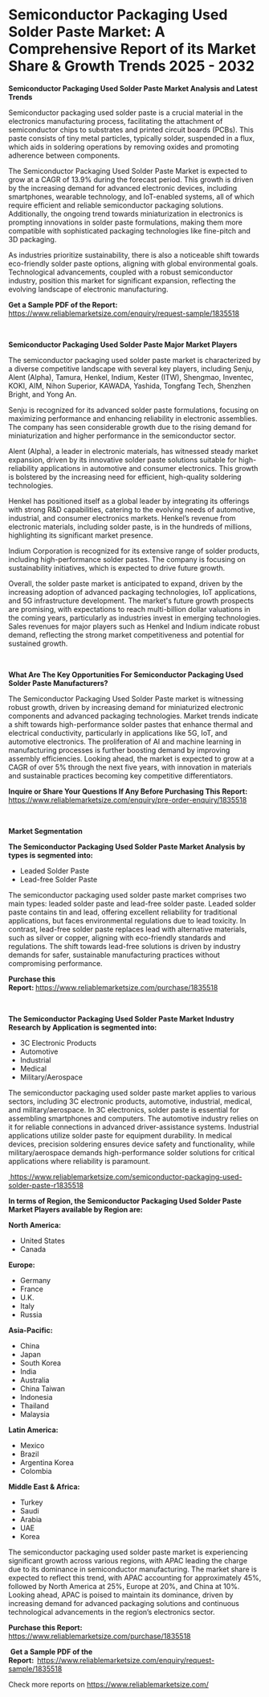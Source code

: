 <p><h1>Semiconductor Packaging Used Solder Paste Market: A Comprehensive Report of its Market Share & Growth Trends 2025 - 2032</h1></p><p><strong>Semiconductor Packaging Used Solder Paste Market Analysis and Latest Trends</strong></p>
<p><p>Semiconductor packaging used solder paste is a crucial material in the electronics manufacturing process, facilitating the attachment of semiconductor chips to substrates and printed circuit boards (PCBs). This paste consists of tiny metal particles, typically solder, suspended in a flux, which aids in soldering operations by removing oxides and promoting adherence between components.</p><p>The Semiconductor Packaging Used Solder Paste Market is expected to grow at a CAGR of 13.9% during the forecast period. This growth is driven by the increasing demand for advanced electronic devices, including smartphones, wearable technology, and IoT-enabled systems, all of which require efficient and reliable semiconductor packaging solutions. Additionally, the ongoing trend towards miniaturization in electronics is prompting innovations in solder paste formulations, making them more compatible with sophisticated packaging technologies like fine-pitch and 3D packaging.</p><p>As industries prioritize sustainability, there is also a noticeable shift towards eco-friendly solder paste options, aligning with global environmental goals. Technological advancements, coupled with a robust semiconductor industry, position this market for significant expansion, reflecting the evolving landscape of electronic manufacturing.</p></p>
<p><strong>Get a Sample PDF of the Report:&nbsp;</strong> <a href="https://www.reliablemarketsize.com/enquiry/request-sample/1835518?utm_campaign=2749&utm_medium=2&utm_source=Github&utm_content=ia&utm_term=26032025&utm_id=semiconductor-packaging-used-solder-paste">https://www.reliablemarketsize.com/enquiry/request-sample/1835518</a></p>
<p>&nbsp;</p>
<p><strong>Semiconductor Packaging Used Solder Paste Major Market Players</strong></p>
<p><p>The semiconductor packaging used solder paste market is characterized by a diverse competitive landscape with several key players, including Senju, Alent (Alpha), Tamura, Henkel, Indium, Kester (ITW), Shengmao, Inventec, KOKI, AIM, Nihon Superior, KAWADA, Yashida, Tongfang Tech, Shenzhen Bright, and Yong An. </p><p>Senju is recognized for its advanced solder paste formulations, focusing on maximizing performance and enhancing reliability in electronic assemblies. The company has seen considerable growth due to the rising demand for miniaturization and higher performance in the semiconductor sector.</p><p>Alent (Alpha), a leader in electronic materials, has witnessed steady market expansion, driven by its innovative solder paste solutions suitable for high-reliability applications in automotive and consumer electronics. This growth is bolstered by the increasing need for efficient, high-quality soldering technologies.</p><p>Henkel has positioned itself as a global leader by integrating its offerings with strong R&D capabilities, catering to the evolving needs of automotive, industrial, and consumer electronics markets. Henkel’s revenue from electronic materials, including solder paste, is in the hundreds of millions, highlighting its significant market presence.</p><p>Indium Corporation is recognized for its extensive range of solder products, including high-performance solder pastes. The company is focusing on sustainability initiatives, which is expected to drive future growth.</p><p>Overall, the solder paste market is anticipated to expand, driven by the increasing adoption of advanced packaging technologies, IoT applications, and 5G infrastructure development. The market's future growth prospects are promising, with expectations to reach multi-billion dollar valuations in the coming years, particularly as industries invest in emerging technologies. Sales revenues for major players such as Henkel and Indium indicate robust demand, reflecting the strong market competitiveness and potential for sustained growth.</p></p>
<p>&nbsp;</p>
<p><strong>What Are The Key Opportunities For Semiconductor Packaging Used Solder Paste Manufacturers?</strong></p>
<p><p>The Semiconductor Packaging Used Solder Paste market is witnessing robust growth, driven by increasing demand for miniaturized electronic components and advanced packaging technologies. Market trends indicate a shift towards high-performance solder pastes that enhance thermal and electrical conductivity, particularly in applications like 5G, IoT, and automotive electronics. The proliferation of AI and machine learning in manufacturing processes is further boosting demand by improving assembly efficiencies. Looking ahead, the market is expected to grow at a CAGR of over 5% through the next five years, with innovation in materials and sustainable practices becoming key competitive differentiators.</p></p>
<p><strong>Inquire or Share Your Questions If Any Before Purchasing This Report:</strong> <a href="https://www.reliablemarketsize.com/enquiry/pre-order-enquiry/1835518?utm_campaign=2749&utm_medium=2&utm_source=Github&utm_content=ia&utm_term=26032025&utm_id=semiconductor-packaging-used-solder-paste">https://www.reliablemarketsize.com/enquiry/pre-order-enquiry/1835518</a></p>
<p>&nbsp;</p>
<p><strong>Market Segmentation</strong></p>
<p><strong>The Semiconductor Packaging Used Solder Paste Market Analysis by types is segmented into:</strong></p>
<p><ul><li>Leaded Solder Paste</li><li>Lead-free Solder Paste</li></ul></p>
<p><p>The semiconductor packaging used solder paste market comprises two main types: leaded solder paste and lead-free solder paste. Leaded solder paste contains tin and lead, offering excellent reliability for traditional applications, but faces environmental regulations due to lead toxicity. In contrast, lead-free solder paste replaces lead with alternative materials, such as silver or copper, aligning with eco-friendly standards and regulations. The shift towards lead-free solutions is driven by industry demands for safer, sustainable manufacturing practices without compromising performance.</p></p>
<p><strong>Purchase this Report:&nbsp;</strong><a href="https://www.reliablemarketsize.com/purchase/1835518?utm_campaign=2749&utm_medium=2&utm_source=Github&utm_content=ia&utm_term=26032025&utm_id=semiconductor-packaging-used-solder-paste">https://www.reliablemarketsize.com/purchase/1835518</a></p>
<p>&nbsp;</p>
<p><strong>The Semiconductor Packaging Used Solder Paste Market Industry Research by Application is segmented into:</strong></p>
<p><ul><li>3C Electronic Products</li><li>Automotive</li><li>Industrial</li><li>Medical</li><li>Military/Aerospace</li></ul></p>
<p><p>The semiconductor packaging used solder paste market applies to various sectors, including 3C electronic products, automotive, industrial, medical, and military/aerospace. In 3C electronics, solder paste is essential for assembling smartphones and computers. The automotive industry relies on it for reliable connections in advanced driver-assistance systems. Industrial applications utilize solder paste for equipment durability. In medical devices, precision soldering ensures device safety and functionality, while military/aerospace demands high-performance solder solutions for critical applications where reliability is paramount.</p></p>
<p><a href="https://www.reliablemarketsize.com/semiconductor-packaging-used-solder-paste-r1835518?utm_campaign=2749&utm_medium=2&utm_source=Github&utm_content=ia&utm_term=26032025&utm_id=semiconductor-packaging-used-solder-paste">&nbsp;https://www.reliablemarketsize.com/semiconductor-packaging-used-solder-paste-r1835518</a></p>
<p><strong>In terms of Region, the Semiconductor Packaging Used Solder Paste Market Players available by Region are:</strong></p>
<p>
    <p> <strong> North America: </strong>
        <ul>
            <li>United States</li>
            <li>Canada</li>
        </ul>
        </p> 
    <p> <strong> Europe: </strong>
        <ul>
            <li>Germany</li>
            <li>France</li>
            <li>U.K.</li>
            <li>Italy</li>
            <li>Russia</li>
        </ul>
        </p> 
    <p> <strong> Asia-Pacific: </strong>
        <ul>
            <li>China</li>
            <li>Japan</li>
            <li>South Korea</li>
            <li>India</li>
            <li>Australia</li>
            <li>China Taiwan</li>
            <li>Indonesia</li>
            <li>Thailand</li>
            <li>Malaysia</li>
        </ul>
        </p> 
    <p> <strong> Latin America: </strong>
        <ul>
            <li>Mexico</li>
            <li>Brazil</li>
            <li>Argentina Korea</li>
            <li>Colombia</li>
        </ul>
        </p> 
    <p> <strong> Middle East & Africa: </strong>
        <ul>
            <li>Turkey</li>
            <li>Saudi</li>
            <li>Arabia</li>
            <li>UAE</li>
            <li>Korea</li>
        </ul>
    </p>
    </p>
<p><p>The semiconductor packaging used solder paste market is experiencing significant growth across various regions, with APAC leading the charge due to its dominance in semiconductor manufacturing. The market share is expected to reflect this trend, with APAC accounting for approximately 45%, followed by North America at 25%, Europe at 20%, and China at 10%. Looking ahead, APAC is poised to maintain its dominance, driven by increasing demand for advanced packaging solutions and continuous technological advancements in the region’s electronics sector.</p></p>
<p><strong>Purchase this Report: </strong><a href="https://www.reliablemarketsize.com/purchase/1835518?utm_campaign=2749&utm_medium=2&utm_source=Github&utm_content=ia&utm_term=26032025&utm_id=semiconductor-packaging-used-solder-paste">https://www.reliablemarketsize.com/purchase/1835518</a></p>
<p>&nbsp;<strong>Get a Sample PDF of the Report:&nbsp;&nbsp;</strong><a href="https://www.reliablemarketsize.com/enquiry/request-sample/1835518?utm_campaign=2749&utm_medium=2&utm_source=Github&utm_content=ia&utm_term=26032025&utm_id=semiconductor-packaging-used-solder-paste">https://www.reliablemarketsize.com/enquiry/request-sample/1835518</a></p>
<p><strong></strong></p>
<p>Check more reports on <a href="https://www.reliablemarketsize.com/?utm_campaign=2749&utm_medium=2&utm_source=Github&utm_content=ia&utm_term=26032025&utm_id=semiconductor-packaging-used-solder-paste">https://www.reliablemarketsize.com/</a></p>
